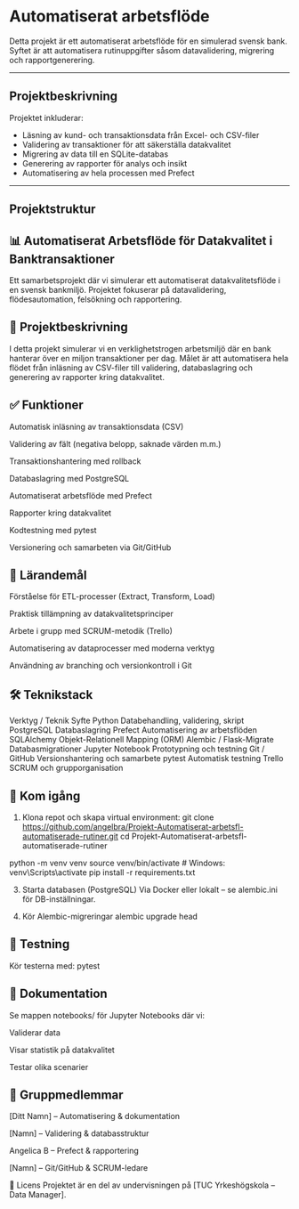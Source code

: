 # Automatiserat arbetsflöde

Detta projekt är ett automatiserat arbetsflöde för en simulerad svensk bank. Syftet är att automatisera rutinuppgifter såsom datavalidering, migrering och rapportgenerering.

---

## Projektbeskrivning

Projektet inkluderar:

- Läsning av kund- och transaktionsdata från Excel- och CSV-filer  
- Validering av transaktioner för att säkerställa datakvalitet  
- Migrering av data till en SQLite-databas  
- Generering av rapporter för analys och insikt  
- Automatisering av hela processen med Prefect

---

## Projektstruktur




## 📊 Automatiserat Arbetsflöde för Datakvalitet i Banktransaktioner
Ett samarbetsprojekt där vi simulerar ett automatiserat datakvalitetsflöde i en svensk bankmiljö. Projektet fokuserar på datavalidering, flödesautomation, felsökning och rapportering.

## 📁 Projektbeskrivning
I detta projekt simulerar vi en verklighetstrogen arbetsmiljö där en bank hanterar över en miljon transaktioner per dag. Målet är att automatisera hela flödet från inläsning av CSV-filer till validering, databaslagring och generering av rapporter kring datakvalitet.

## ✅ Funktioner
Automatisk inläsning av transaktionsdata (CSV)

Validering av fält (negativa belopp, saknade värden m.m.)

Transaktionshantering med rollback

Databaslagring med PostgreSQL

Automatiserat arbetsflöde med Prefect

Rapporter kring datakvalitet

Kodtestning med pytest

Versionering och samarbeten via Git/GitHub

## 🧠 Lärandemål
Förståelse för ETL-processer (Extract, Transform, Load)

Praktisk tillämpning av datakvalitetsprinciper

Arbete i grupp med SCRUM-metodik (Trello)

Automatisering av dataprocesser med moderna verktyg

Användning av branching och versionkontroll i Git

## 🛠 Teknikstack
Verktyg / Teknik	Syfte
Python	Databehandling, validering, skript
PostgreSQL	Databaslagring
Prefect	Automatisering av arbetsflöden
SQLAlchemy	Objekt-Relationell Mapping (ORM)
Alembic / Flask-Migrate	Databasmigrationer
Jupyter Notebook	Prototypning och testning
Git / GitHub	Versionshantering och samarbete
pytest	Automatisk testning
Trello	SCRUM och grupporganisation

## 🚀 Kom igång
1. Klona repot och skapa virtual environment: 
git clone https://github.com/angelbra/Projekt-Automatiserat-arbetsfl-automatiserade-rutiner.git
cd Projekt-Automatiserat-arbetsfl-automatiserade-rutiner

python -m venv venv
source venv/bin/activate  # Windows: venv\Scripts\activate
pip install -r requirements.txt

3. Starta databasen (PostgreSQL)
Via Docker eller lokalt – se alembic.ini för DB-inställningar.

4. Kör Alembic-migreringar
alembic upgrade head

## 🧪 Testning
Kör testerna med:
pytest

## 📘 Dokumentation
Se mappen notebooks/ för Jupyter Notebooks där vi:

Validerar data

Visar statistik på datakvalitet

Testar olika scenarier

## 👥 Gruppmedlemmar
[Ditt Namn] – Automatisering & dokumentation

[Namn] – Validering & databasstruktur

Angelica B – Prefect & rapportering

[Namn] – Git/GitHub & SCRUM-ledare

🧾 Licens
Projektet är en del av undervisningen på [TUC Yrkeshögskola – Data Manager].
